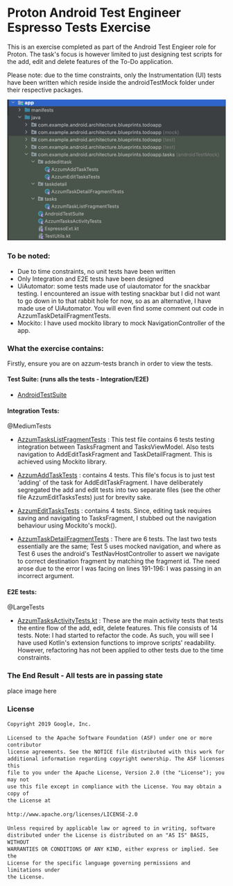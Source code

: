# Proton Android Test Engineer Espresso Tests Exercise

This is an exercise completed as part of the Android Test Engieer role for Proton. 
The task's focus is however limited to just designing test scripts for the add, edit and delete features of the To-Do application.

Please note: due to the time constraints, only the Instrumentation (UI) tests have been written which reside inside the androidTestMock folder under their respective packages.

![alt text](https://github.com/azzumw/architecture-samples-azm/blob/azzum-tests/test_files.png "Test Files")

### To be noted:
- Due to time constraints, no unit tests have been written
- Only Integration and E2E tests have been designed
- UiAutomator: some tests made use of uiautomator for the snackbar testing. I encountered an issue with testing snackbar but I did not want to go down in to that rabbit hole for now, so as an alternative, I have made use of UiAutomator. You will even find some comment out code in AzzumTaskDetailFragmentTests. 
- Mockito: I have used mockito library to mock NavigationController of the app. 


### What the exercise contains: 
Firstly, ensure you are on azzum-tests branch in order to view the tests. 

#### Test Suite: (runs alls the tests - Integration/E2E)
- [AndroidTestSuite](https://github.com/azzumw/architecture-samples-azm/blob/azzum-tests/app/src/androidTestMock/java/com/example/android/architecture/blueprints/todoapp/tasks/AndroidTestSuite.kt) 

#### Integration Tests: 
@MediumTests

- [AzzumTasksListFragmentTests](https://github.com/azzumw/architecture-samples-azm/blob/azzum-tests/app/src/androidTestMock/java/com/example/android/architecture/blueprints/todoapp/tasks/tasks/AzzumTaskListFragmentTests.kt) : This test file contains 6 tests testing integration between TasksFragment and TasksViewModel. Also tests navigation to AddEditTaskFragment and TaskDetailFragment. This is achieved using Mockito library. 

- [AzzumAddTaskTests](https://github.com/azzumw/architecture-samples-azm/blob/azzum-tests/app/src/androidTestMock/java/com/example/android/architecture/blueprints/todoapp/tasks/addedittask/AzzumAddTaskTests.kt) : contains 4 tests. This file's focus is to just test 'adding' of the task for AddEditTaskFragment. I have deliberately segregated the add and edit tests into two separate files (see the other file AzzumEditTasksTests) just for brevity sake. 

- [AzzumEditTasksTests](https://github.com/azzumw/architecture-samples-azm/blob/azzum-tests/app/src/androidTestMock/java/com/example/android/architecture/blueprints/todoapp/tasks/addedittask/AzzumEditTasksTests.kt) : contains 4 tests. Since, editing task requires saving and navigating to TasksFragment, I stubbed out the navigation behaviour using Mockito's mock(). 

- [AzzumTaskDetailFragmentTests](https://github.com/azzumw/architecture-samples-azm/blob/azzum-tests/app/src/androidTestMock/java/com/example/android/architecture/blueprints/todoapp/tasks/taskdetail/AzzumTaskDetailFragmentTests.kt) : There are 6 tests. The last two tests essentially are the same; Test 5 uses mocked navigation, and where as Test 6 uses the android's TestNavHostController to assert we navigate to correct destination fragment by matching the fragment id. The need arose due to the error I was facing on lines 191-196: I was passing in an incorrect argument. 

#### E2E tests:
@LargeTests

- [AzzumTasksActivityTests.kt](https://github.com/azzumw/architecture-samples-azm/blob/azzum-tests/app/src/androidTestMock/java/com/example/android/architecture/blueprints/todoapp/tasks/AzzumTasksActivityTests.kt) : 
These are the main activity tests that tests the entire flow of the add, edit, delete features. This file consists of 14 tests.
Note: I had started to refactor the code. As such, you will see I have used Kotlin's extension functions to improve scripts' readability.
However, refactoring has not been applied to other tests due to the time constraints. 


### The End Result - All tests are in passing state



place image here


### License


```
Copyright 2019 Google, Inc.

Licensed to the Apache Software Foundation (ASF) under one or more contributor
license agreements. See the NOTICE file distributed with this work for
additional information regarding copyright ownership. The ASF licenses this
file to you under the Apache License, Version 2.0 (the "License"); you may not
use this file except in compliance with the License. You may obtain a copy of
the License at

http://www.apache.org/licenses/LICENSE-2.0

Unless required by applicable law or agreed to in writing, software
distributed under the License is distributed on an "AS IS" BASIS, WITHOUT
WARRANTIES OR CONDITIONS OF ANY KIND, either express or implied. See the
License for the specific language governing permissions and limitations under
the License.
```
